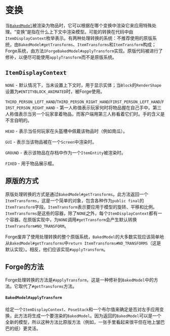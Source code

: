 变换
====

当[`BakedModel`][bakedmodel]被渲染为物品时，它可以根据在哪个变换中渲染它来应用特殊处理。“变换”是指在什么上下文中渲染模型。可能的转换在代码中由`ItemDisplayContext`枚举表示。有两种处理转换的系统：不推荐使用的原版系统，由`BakedModel#getTransforms`、`ItemTransforms`和`ItemTransform`构成；Forge系统，由方法`IForgeBakedModel#applyTransform`实现。原版代码被进行了修补，以便尽可能使用`applyTransform`而不是原版系统。

`ItemDisplayContext`
--------------------

`NONE` - 默认情况下，当未设置上下文时，用于显示实体；当`Block`的`RenderShape`设置为`#ENTITYBLOCK_ANIMATED`时，被Forge使用。

`THIRD_PERSON_LEFT_HAND`/`THIRD_PERSON_RIGHT_HAND`/`FIRST_PERSON_LEFT_HAND`/`FIRST_PERSON_RIGHT_HAND` - 第一人称值表示玩家何时将物品握在自己手中。第三人称值表示当另一个玩家拿着物品，而客户端用第三人称看着它们时。手的含义是不言自明的。

`HEAD` - 表示当任何玩家在头盔槽中佩戴该物品时（例如南瓜）。

`GUI` - 表示当该物品被在一个`Screen`中渲染时。

`GROUND` - 表示该物品在存档中作为一个`ItemEntity`被渲染时。

`FIXED` - 用于物品展示框。

原版的方式
---------

原版处理转换的方式是通过`BakedModel#getTransforms`。此方法返回一个`ItemTransforms`，这是一个简单的对象，包含各种作为`public final`的`ItemTransform`字段。`ItemTransform`表示要应用于模型的旋转、平移和比例。`ItemTransforms`是这些的容器，除了`NONE`之外，每个`ItemDisplayContext`都有一个容器。在原版实现中，为`NONE`调用`#getTransform`会产生默认转换`ItemTransform#NO_TRANSFORM`。

Forge废弃了使用处理转换的整个原版系统，`BakedModel`的大多数实现应该简单地从`BakedModel#getTransforms`中`return ItemTransforms#NO_TRANSFORMS`（这是默认实现）。相反，他们应该实现`#applyTransform`。

Forge的方法
-----------

Forge处理转换的方法是`#applyTransform`，这是一种修补到`BakedModel`中的方法。它取代了`#getTransforms`方法。

#### `BakedModel#applyTransform`

给定一个`ItemDisplayContext`、`PoseStack`和一个布尔值来确定是否对左手应用变换，此方法将生成一个要渲染的`BakedModel`。因为返回的`BakedModel`可以是一个全新的模型，所以这种方法比原版方法（例如，一张手里看起来很平但在地上皱巴巴的纸）更灵活。

[bakedmodel]: ./bakedmodel.md
